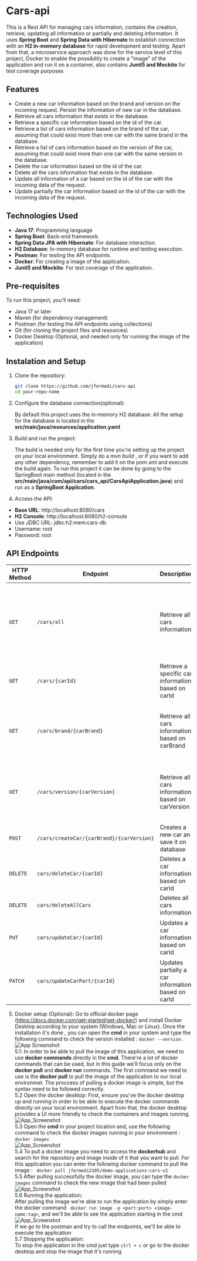 # Cars-api
This is a Rest API for managing cars information, contains the creation, retrieve, updating all information or partially and deleting information. 
It uses **Spring Boot** and **Spring Data with Hibernate** to establish connection with an **H2 in-memory database** for rapid development and testing. Apart from that, a microservice approach was done for the service level of this project, Docker to enable the possibility to create a "image" of the application and run it on a container,  also contains **Junit5 and Mockito** for test coverage purposes

## Features
- Create a new car information based on the brand and version on the incoming request. Persist the information of new car in the database.
- Retrieve all cars information that exists in the database.
- Retrieve a specific car information based on the id of the car.
- Retrieve a list of cars information based on the brand of the car, assuming that could exist more than one car with the same brand in the database.
- Retrieve a list of cars information based on the version of the car, assuming that could exist more than one car with the same version in the database.
- Delete the car information based on the id of the car.
- Delete all the cars information that exists in the database.
- Update all information of a car based on the id of the car with the incoming data of the request.
- Update partially the car information based on the id of the car with the incoming data of the request.

## Technologies Used

- **Java 17**: Programming language
- **Spring Boot**: Back-end framework.
- **Spring Data JPA with Hibernate**: For database interaction.
- **H2 Database**: In-memory database for runtime and testing execution.
- **Postman**: For testing the API endpoints.
- **Docker**: For creating a image of the application.
- **Junit5 and Mockito**: For test coverage of the application.

## Pre-requisites

To run this project, you'll need: 
- Java 17 or later
- Maven (for dependency management)
- Postman (for testing the API endpoints using collections)
- Git (for cloning the project files and resources)
- Docker Desktop (Optional, and needed only for running the image of the application)

## Instalation and Setup

1. Clone the repository:
   ```bash
   git clone https://github.com/jfermedi/cars-api
   cd your-repo-name

2. Configure the database connection(optional):

    By default this project uses the in-memory H2 database.
   All the setup for the database is located in the **src/main/java/resources/application.yaml**

3. Build and run the project:
   
   The build is needed only for the first time you're setting up the project on your local environment. Simply do a *mvn build* , or if you want to add any other dependency, remember to add it on the pom.xml and execute the build again.
   To run this project it can be done by going to the SpringBoot main method (located in the **src/main/java/com/api/cars/cars_api/CarsApiApplication.java**) and run as a **SpringBoot Application**.

4. Access the API:

- **Base URL**: http://localhost:8080/cars
- **H2 Console**: http://localhost:8080/h2-console
- Use JDBC URL: jdbc:h2:mem:cars-db
- Username: root
- Password: root

## API Endpoints

| HTTP Method | Endpoint                      | Description                           | Request Parameters                     | Response Example                  |
|-------------|-------------------------------|---------------------------------------|----------------------------------------|-----------------------------------|
| `GET`       | `/cars/all`     | Retrieve all cars information | None                                  | `"cars": [{"carId": 1,"brand": "RENAULT","price": "22.0","version": "PICKUP"},{"carId": 2,"brand": "MERCEDES","price": "50.0","version": "SPORT"}, {"carId": 3,"brand": "BMW","price": "45.0","version": "SUV"}...]` |
| `GET`       | `/cars/{carId}`     | Retrieve a specific car information based on carId | `carId` (String) | `"car": {"carId": 1,"brand": "RENAULT","price": "22.0","version": "PICKUP"}` |
| `GET`        | `/cars/brand/{carBrand}`   | Retrieve all cars information based on carBrand | `carBrand` (String) | `["cars": [{"carId": 1,"brand": "RENAULT","price": "22.0","version": "PICKUP"}, {"carId": 2,"brand": "RENAULT","price": "50.0","version": "SPORT"} ...]` |
| `GET`        | `/cars/version/{carVersion}`   | Retrieve all cars information based on carVersion | `carVersion` (String) | `["cars": [{"carId": 1,"brand": "RENAULT","price": "22.0","version": "PICKUP"}, {"carId": 2,"brand": "MERCEDES","price": "50.0","version": "PICKUP"} ...]` |
| `POST`       | `/cars/createCar/{carBrand}/{carVersion}`   | Creates a new car an save it on database | `carBrand`, "7" (String), `carVersion` ,"5" (String) | `"car : {"carId:" 4, "brand": "FIAT", "price": 25.0, "version": "PICKUP"}"` |
| `DELETE`     | `cars/deleteCar/{carId}` | Deletes a car information based on carId | `carId` (String) | `Car deleted with success` |
| `DELETE`     | `cars/deleteAllCars` | Deletes all cars information  | None | `All cars deleted with success` |
| `PUT`        | `cars/updateCar/{carId}` | Updates a car information based on carId |   `carId` (String), `carToUpdate` (Cars) `{"brand": "1","version": "5"}` | `"car": {"carId": 5, "brand": "OPEL", "price": 18.0, "version": "SUV"}` |
| `PATCH`      | `cars/updateCarPart/{carId}` | Updates partially a car information based on carId | `carId` (String), `dataToUpdate` (Map<String, Object>) `"version": "3"` | `"car": {"carId": 5, "brand": "OPEL", "price": 18.0, "version": "SPORT" }` |

5. Docker setup (Optional):
 Go to official docker page (https://docs.docker.com/get-started/get-docker/) and install Docker Desktop according to your system (Windows, Mac or Linux).
  Once the installation it's done , you can open the **cmd** in your system and type the following command to check the version installed : 
  `` docker --version `` .<br>
  ![App Screenshot](images/docker-version.jpg)<br>
  5.1:  In order to be able to pull the image of this application, we need to use **docker commands** directly in the **cmd**. There're a lot of docker commands that can be used, but in this guide we'll focus only on the **docker pull** and **docker run** commands. 
 The first command we need to use is the **docker pull** to pull the image of the application to our local environmet. The proccess of pulling a docker image is simple, but the syntax need to be followed correctly.  <br>
  5.2 Open the docker desktop: First, ensure you've the docker desktop up and running in order to be able to execute the docker commands directly on your local environment. Apart from that, the docker desktop provides a UI more friendly to check the containers and images running.<br>
  ![App_Screenshot](images/docker-desktop.jpg)<br>
  5.3 Open the **cmd** in your project location and, use the following command to check the docker images running in your environment : `` docker images `` <br>
  ![App_Screenshot](images/docker-images-before-pull.jpg)<br>
  5.4 To pull a docker image you need to access the **dockerhub** and search for the repository and image inside of it that you want to pull. For this application you can enter the following docker command to pull the image : `` docker pull jfermedi2105/demo-applications:cars-v2``<br>
  5.5  After pulling successfully the docker image, you can type the `` docker images `` command to check the new image that had been pulled<br>
  ![App_Screenshot](images/docker-images.jpg)<br>
  5.6 Running the application: <br>
  After pulling the image we're able to run the application by simply enter the docker command `` docker run image -p <port:port> <image-name:tag>``, and we'll be able to see the application starting in the cmd <br>
   ![App_Screenshot](images/docker-run-image-command.jpg)<br>
  If we go to the postman and try to call the endpoints, we'll be able to execute the application<br>
  5.7 Stopping the application:<br> To stop the application in the cmd just type `` ctrl + c `` or go to the docker desktop and stop the image that it's running
   
